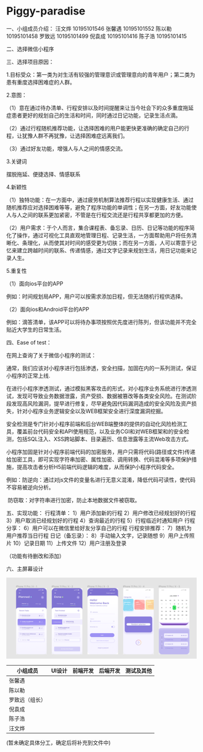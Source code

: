 # Piggy-paradise

一、小组成员介绍：
汪文烨 10195101546
张馨遇 10195101552
陈以勒 10195101458
罗致远 10195101499
倪袁成 10195101416
陈子浩 10195101415

二、选择微信小程序

三、选择项目原因：

1.目标受众：第一类为对生活有较强的管理意识或管理意向的青年用户；第二类为患有重度选择困难症的人群。

2.意图：

（1）意在通过待办清单、行程安排以及时间提醒来让当今社会下的众多重度拖延症患者更好的规划自己的生活和时间，同时通过日记功能，记录生活点滴。

（2）通过行程随机推荐功能，让选择困难的用户能更快更准确的确定自己的行程，让犹豫人群不再犹豫，让选择困难症远离我们。

（3）通过好友功能，增强人与人之间的情感交流。

3.关键词

  摆脱拖延、便捷选择、情感联系

4.新颖性

（1）独特功能：在一方面中，通过疲劳机制算法推荐行程以实现健康生活、通过随机推荐应对选择困难等等，避免了程序功能的单调性；在另一方面，好友功能使人与人之间的联系更加紧密，不管是在行程交流还是行程共享都更加的方便。

（2）用户需求：于个人而言，集合课程表、备忘录、日历、日记等功能的程序简化了操作，通过可视化工具直观地管理日程、记录生活，一方面帮助用户将任务清晰化、条理化，从而使其对时间的感受更为切肤；而在另一方面，人可以寄意于记忆来建立跨越时间的联系、传递情感，通过文字记录来规划生活，用日记功能来记录人生。

5.重复性

（1）面向ios平台的APP

例如：时间规划局APP，用户可以按需求添加日程，但无法随机行程供选择。

（2）面向ios和Android平台的APP

例如：滴答清单，该APP可以将待办事项按照优先度进行陈列，但该功能并不完全贴近大学生的日常生活。



四、Ease of test：

在网上查询了关于微信小程序的测试：

通常，我们应该对小程序进行包括渗透，安全扫描，加固在内的一系列测试，保证小程序的正常上线.

在进行小程序渗透测试，通过模拟黑客攻击的形式，对小程序业务系统进行渗透测试，发现可导致业务数据泄露，资产受损、数据被篡改等各类安全风险。在测试阶段发现高风险漏洞，提早进行修复，尽早避免因代码漏洞造成的安全风险及资产损失，针对小程序业务逻辑安全以及WEB框架安全进行深度漏洞挖掘。

安全检测是专门针对小程序前端和后台WEB端整体的提供的自动化风险检测工具，覆盖前台代码安全和API使用规范，以及业务CGI和对WEB框架和的安全检测，包括SQL注入、XSS跨站脚本、目录遍历、信息泄露等主流Web攻击方式。

小程序加固是针对小程序前端代码的加密服务，用户只需将代码(路径或文件)传递给加密工具，即可实现字符串加密、属性加密、调用转换、代码混淆等多项保护措施，提高攻击者分析H5前端代码逻辑的难度，从而保护小程序代码安全。

例如：防逆向：通过对js文件的变量名进行无意义混淆，降低代码可读性，使代码不容易被逆向分析。

​			防窃取：对字符串进行加密，防止本地数据文件被窃取。



五、实现功能：
行程清单：
1）用户添加新的行程
2）用户修改已经规划好的行程
3）用户取消已经规划好的行程
4）查询最近的行程
5）行程临近时通知用户
行程分享：
6）用户可以在微信里给好友分享自己的行程
行程安排推荐：
7）随机为用户推荐当日行程
日记（备忘录）：
8）手动输入文字，记录随想
9）用户上传照片
10）记录日期
11）上传文件
12）用户注册及登录

（功能有待删改和添加）

六、主屏幕设计

![页面设计](README.assets/%E9%A1%B5%E9%9D%A2%E8%AE%BE%E8%AE%A1.png)

| 小组成员       | UI设计 | 前端开发 | 后端开发 | 测试及其他 |
| -------------- | ------ | -------- | -------- | ---------- |
| 张馨遇         |        |          |          |            |
| 陈以勒         |        |          |          |            |
| 罗致远（组长） |        |          |          |            |
| 倪袁成         |        |          |          |            |
| 陈子浩         |        |          |          |            |
| 汪文烨         |        |          |          |            |

(暂未确定具体分工，确定后将补充到文件中)